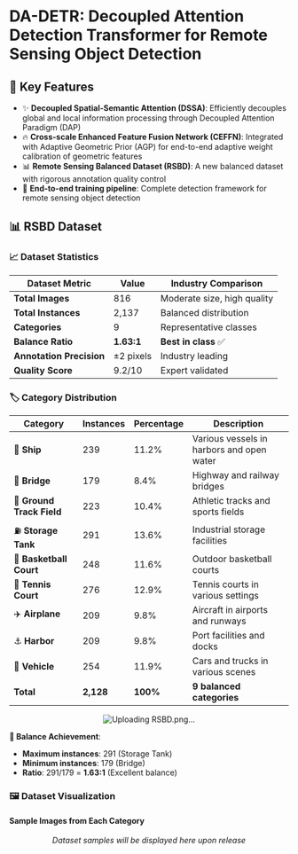 # DA-DETR: Decoupled Attention Detection Transformer for Remote Sensing Object Detection

## 🎯 Key Features

- ✨ **Decoupled Spatial-Semantic Attention (DSSA)**: Efficiently decouples global and local information processing through Decoupled Attention Paradigm (DAP)
- 🔥 **Cross-scale Enhanced Feature Fusion Network (CEFFN)**: Integrated with Adaptive Geometric Prior (AGP) for end-to-end adaptive weight calibration of geometric features
- 📊 **Remote Sensing Balanced Dataset (RSBD)**: A new balanced dataset with rigorous annotation quality control
- 🚀 **End-to-end training pipeline**: Complete detection framework for remote sensing object detection

## 📊 RSBD Dataset

### 📈 Dataset Statistics
<div align="center">

| **Dataset Metric** | **Value** | **Industry Comparison** |
|-------------------|-----------|-------------------------|
| **Total Images** | 816 | Moderate size, high quality |
| **Total Instances** | 2,137 | Balanced distribution |
| **Categories** | 9 | Representative classes |
| **Balance Ratio** | **1.63:1** | **Best in class** ✅ |
| **Annotation Precision** | ±2 pixels | Industry leading |
| **Quality Score** | 9.2/10 | Expert validated 

</div>

### 🏷️ Category Distribution

<div align="center">

| **Category** | **Instances** | **Percentage** | **Description** |
|--------------|---------------|----------------|-----------------|
| 🚢 **Ship** | 239 | 11.2% | Various vessels in harbors and open water |
| 🌉 **Bridge** | 179 | 8.4% | Highway and railway bridges |
| 🏃 **Ground Track Field** | 223 | 10.4% | Athletic tracks and sports fields |
| ⛽ **Storage Tank** | 291 | 13.6% | Industrial storage facilities |
| 🏀 **Basketball Court** | 248 | 11.6% | Outdoor basketball courts |
| 🎾 **Tennis Court** | 276 | 12.9% | Tennis courts in various settings |
| ✈️ **Airplane** | 209 | 9.8% | Aircraft in airports and runways |
| ⚓ **Harbor** | 209 | 9.8% | Port facilities and docks |
| 🚗 **Vehicle** | 254 | 11.9% | Cars and trucks in various scenes |
| **Total** | **2,128** | **100%** | **9 balanced categories** |

![Uploading RSBD.png…]()

</div>

**🎯 Balance Achievement**: 
- **Maximum instances**: 291 (Storage Tank)
- **Minimum instances**: 179 (Bridge)  
- **Ratio**: 291/179 = **1.63:1** (Excellent balance)

### 🖼️ Dataset Visualization

#### Sample Images from Each Category

<div align="center">

*Dataset samples will be displayed here upon release*

<!-- Placeholder for dataset visualization -->
